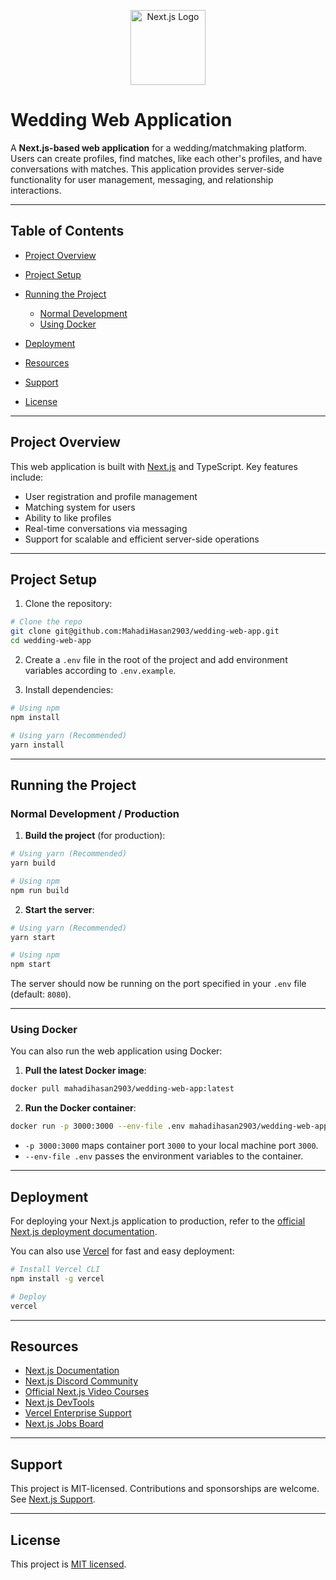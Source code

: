 <p align="center">
  <a href="https://nextjs.org/" target="_blank"><img src="https://cdn.worldvectorlogo.com/logos/next-js.svg" width="120" alt="Next.js Logo" /></a>
</p>

# Wedding Web Application

A **Next.js-based web application** for a wedding/matchmaking platform. Users can create profiles, find matches, like each other's profiles, and have conversations with matches. This application provides server-side functionality for user management, messaging, and relationship interactions.

---

## Table of Contents

- [Project Overview](#project-overview)
- [Project Setup](#project-setup)
- [Running the Project](#running-the-project)

  - [Normal Development](#normal-development)
  - [Using Docker](#using-docker)

- [Deployment](#deployment)
- [Resources](#resources)
- [Support](#support)
- [License](#license)

---

## Project Overview

This web application is built with [Next.js](https://nextjs.org/) and TypeScript. Key features include:

- User registration and profile management
- Matching system for users
- Ability to like profiles
- Real-time conversations via messaging
- Support for scalable and efficient server-side operations

---

## Project Setup

1. Clone the repository:

```bash
# Clone the repo
git clone git@github.com:MahadiHasan2903/wedding-web-app.git
cd wedding-web-app
```

2. Create a `.env` file in the root of the project and add environment variables according to `.env.example`.

3. Install dependencies:

```bash
# Using npm
npm install

# Using yarn (Recommended)
yarn install
```

---

## Running the Project

### Normal Development / Production

1. **Build the project** (for production):

```bash
# Using yarn (Recommended)
yarn build

# Using npm
npm run build
```

2. **Start the server**:

```bash
# Using yarn (Recommended)
yarn start

# Using npm
npm start
```

The server should now be running on the port specified in your `.env` file (default: `8080`).

---

### Using Docker

You can also run the web application using Docker:

1. **Pull the latest Docker image**:

```bash
docker pull mahadihasan2903/wedding-web-app:latest
```

2. **Run the Docker container**:

```bash
docker run -p 3000:3000 --env-file .env mahadihasan2903/wedding-web-app:latest
```

- `-p 3000:3000` maps container port `3000` to your local machine port `3000`.
- `--env-file .env` passes the environment variables to the container.

---

## Deployment

For deploying your Next.js application to production, refer to the [official Next.js deployment documentation](https://nextjs.org/docs/deployment).

You can also use [Vercel](https://vercel.com/new) for fast and easy deployment:

```bash
# Install Vercel CLI
npm install -g vercel

# Deploy
vercel
```

---

## Resources

- [Next.js Documentation](https://nextjs.org/docs)
- [Next.js Discord Community](https://discord.com/invite/nextjs)
- [Official Next.js Video Courses](https://nextjs.org/learn)
- [Next.js DevTools](https://nextjs.org/docs/advanced-features/next-devtools)
- [Vercel Enterprise Support](https://vercel.com/enterprise)
- [Next.js Jobs Board](https://nextjs.org/jobs)

---

## Support

This project is MIT-licensed. Contributions and sponsorships are welcome. See [Next.js Support](https://nextjs.org/support).

---

## License

This project is [MIT licensed](https://github.com/MahadiHasan2903/wedding-web-app/blob/main/LICENSE).
